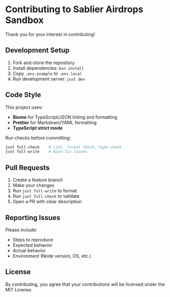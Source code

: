 # Contributing to Sablier Airdrops Sandbox

Thank you for your interest in contributing!

## Development Setup

1. Fork and clone the repository
2. Install dependencies: `bun install`
3. Copy `.env.example` to `.env.local`
4. Run development server: `just dev`

## Code Style

This project uses:

- **Biome** for TypeScript/JSON linting and formatting
- **Prettier** for Markdown/YAML formatting
- **TypeScript strict mode**

Run checks before committing:

```bash
just full-check    # Lint, format check, type check
just full-write    # Auto-fix issues
```

## Pull Requests

1. Create a feature branch
2. Make your changes
3. Run `just full-write` to format
4. Run `just full-check` to validate
5. Open a PR with clear description

## Reporting Issues

Please include:

- Steps to reproduce
- Expected behavior
- Actual behavior
- Environment (Node version, OS, etc.)

## License

By contributing, you agree that your contributions will be licensed under the MIT License.
